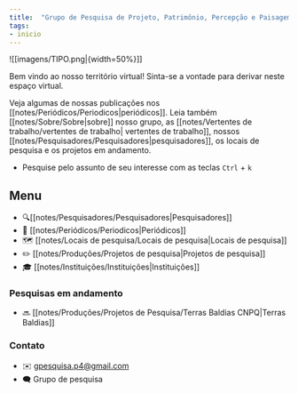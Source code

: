 ```yaml
---
title:  "Grupo de Pesquisa de Projeto, Patrimônio, Percepção e Paisagem"
tags: 
- inicio
---
```


![[imagens/TIPO.png|{width=50%}]]

Bem vindo ao nosso território virtual! Sinta-se a vontade para derivar neste espaço virtual.

Veja algumas de nossas publicações nos [[notes/Periódicos/Periodicos|periódicos]]. Leia também [[notes/Sobre/Sobre|sobre]] nosso grupo, as [[notes/Vertentes de trabalho/vertentes de trabalho| vertentes de trabalho]], nossos [[notes/Pesquisadores/Pesquisadores|pesquisadores]], os locais de pesquisa e os projetos em andamento. 

 - Pesquise pelo assunto de seu interesse com as teclas `Ctrl` + `k`

## Menu
- 🔍[[notes/Pesquisadores/Pesquisadores|Pesquisadores]]
- 📄 [[notes/Periódicos/Periodicos|Periódicos]]
- 🗺️ [[notes/Locais de pesquisa/Locais de pesquisa|Locais de pesquisa]]
- ✏️ [[notes/Produções/Projetos de pesquisa|Projetos de pesquisa]]
- 🎓 [[notes/Instituições/Instituições|Instituições]]
### Pesquisas em andamento
- 🔜 [[notes/Produções/Projetos de Pesquisa/Terras Baldias CNPQ|Terras Baldias]]

### Contato
- ✉️ gpesquisa.p4@gmail.com
- 🗨️ Grupo de pesquisa
